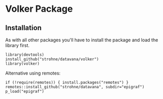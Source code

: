 # Volker Package


## Installation
As with all other packages you'll have to install the package and load the library first.

```
library(devtools)
install_github("strohne/datavana/volker")
library(volker)
```


Alternative using remotes:
```
if (!require(remotes)) { install.packages("remotes") }
remotes::install_github("strohne/datavana", subdir="epigraf")
p_load("epigraf")
```
